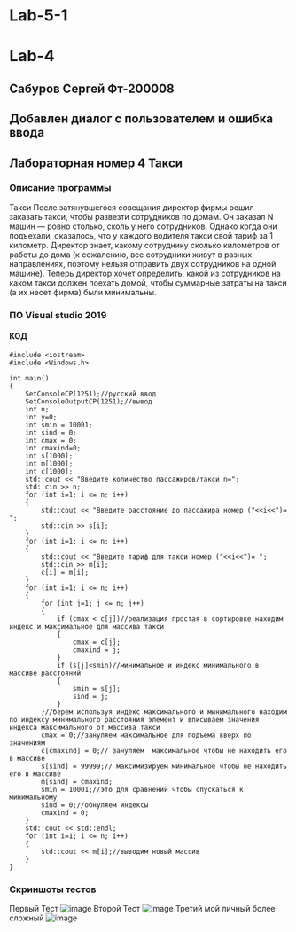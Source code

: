 # Lab-5-1
# Lab-4
## Сабуров Сергей Фт-200008
## Добавлен диалог с пользователем и ошибка ввода
## Лабораторная номер 4 Такси
### Описание программы
Такси
После затянувшегося совещания директор фирмы решил заказать такси, чтобы развезти сотрудников по домам. Он заказал N машин — ровно столько, сколь у него сотрудников.
Однако когда они подъехали, оказалось, что у каждого водителя такси свой тариф за 1 километр. Директор знает, какому сотруднику сколько километров от работы до дома
(к сожалению, все сотрудники живут в разных направлениях, поэтому нельзя отправить двух сотрудников на одной машине). Теперь директор хочет определить,
какой из сотрудников на каком такси должен поехать домой, чтобы суммарные затраты на такси (а их несет фирма) были минимальны.
### ПО Visual studio 2019
#### КОД
```
#include <iostream>
#include <Windows.h>

int main()
{   
    SetConsoleCP(1251);//русский ввод
    SetConsoleOutputCP(1251);//вывод
    int n;
    int y=0;
    int smin = 10001;
    int sind = 0;
    int cmax = 0;
    int cmaxind=0;
    int s[1000];
    int m[1000];
    int c[1000];
    std::cout << "Введите количество пассажиров/такси n=";
    std::cin >> n;
    for (int i=1; i <= n; i++)
    {   
        std::cout << "Введите расстояние до пассажира номер ("<<i<<")= ";
        std::cin >> s[i];
    }
    for (int i=1; i <= n; i++)
    {   
        std::cout << "Введите тариф для такси номер ("<<i<<")= ";
        std::cin >> m[i];
        c[i] = m[i];
    }
    for (int i=1; i <= n; i++)
    {
        for (int j=1; j <= n; j++)
        {   
            if (cmax < c[j])//реализация простая в сортировке находим индекс и максимальное для массива такси
            {
                cmax = c[j];
                cmaxind = j;
            }
            if (s[j]<smin)//минимальное и индекс минимального в массиве расстояний
            {
                smin = s[j];
                sind = j;
            }
        }//берем используя индекс максимального и минимального находим по индексу минимального расстояния элемент и вписываем значения индекса максимального от массива такси
        cmax = 0;//зануляем максимальное для подъема вверх по значениям
        c[cmaxind] = 0;// зануляем  максимальное чтобы не находить его в массиве
        s[sind] = 99999;// максимизируем минимальное чтобы не находить его в массиве
        m[sind] = cmaxind;
        smin = 10001;//это для сравнений чтобы спускаться к минимальному
        sind = 0;//обнуляем индексы
        cmaxind = 0;
    }
    std::cout << std::endl;
    for (int i=1; i <= n; i++)
    {
        std::cout << m[i];//выводим новый массив
    }
}
```
### Скриншоты тестов
Первый Тест
![image](https://user-images.githubusercontent.com/90544365/135321380-f5cccbd7-3df1-4600-9269-e72dbad3b459.png)
Второй Тест
![image](https://user-images.githubusercontent.com/90544365/135321518-32865bd0-b2f5-4232-80b6-d5acaac9cbd0.png)
Третий мой личный более сложный
![image](https://user-images.githubusercontent.com/90544365/135321734-8f61cc85-f99e-4ca9-ba8d-a67f8af8d84d.png)
